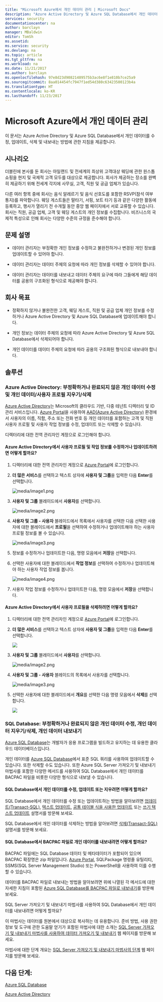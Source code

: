 ```yaml
---
title: "Microsoft Azure에서 개인 데이터 관리 | Microsoft Docs"
description: "Azure Active Directory 및 Azure SQL Database에서 개인 데이터를 수정, 업데이트, 삭제 및 내보내는 방법에 관한 지침"
services: security
documentationcenter: na
author: barclayn
manager: MBaldwin
editor: TomSh
ms.assetid: 
ms.service: security
ms.devlang: na
ms.topic: article
ms.tgt_pltfrm: na
ms.workload: na
ms.date: 11/21/2017
ms.author: barclayn
ms.openlocfilehash: 97e8d23d90821489575b3ac6e8f1e810b7ce25a9
ms.sourcegitcommit: 8aa014454fc7947f1ed54d380c63423500123b4a
ms.translationtype: HT
ms.contentlocale: ko-KR
ms.lasthandoff: 11/23/2017
---
```

# <a name="manage-personal-data-in-microsoft-azure"></a>Microsoft Azure에서 개인 데이터 관리

이 문서는 Azure Active Directory 및 Azure SQL Database에서 개인 데이터를 수정, 업데이트, 삭제 및 내보내는 방법에 관한 지침을 제공합니다.

## <a name="scenario"></a>시나리오

더블린에 본사를 둔 회사는 아일랜드 및 전세계의 최상위 고객대상 웨딩에 관한 원스톱 쇼핑을 현지 및 국제적 고객 모두를 대상으로 제공합니다. 회사가 제공하는 장소를 완벽히 제공하기 위해 전세계 각지에 사무실, 고객, 직원 및 공급 업체가 있습니다.

다른 여러 항목 중에 회사는 음식 알레르기 및 음식 선호도를 포함한 RSVP(참석 여부 통지)를 파악합니다. 웨딩 게스트들은 말타기, 서핑, 보트 타기 등과 같은 다양한 활동에 등록하고, 행사가 열리기 전 수개월 동안 중앙 웹 페이지에서 서로 교류할 수 있습니다. 회사는 직원, 공급 업체, 고객 및 웨딩 게스트의 개인 정보를 수집합니다. 비즈니스의 국제적 특성으로 인해 회사는 다양한 수준의 규정을 준수해야 합니다.

## <a name="problem-statement"></a>문제 설명

- 데이터 관리자는 부정확한 개인 정보를 수정하고 불완전하거나 변경된 개인 정보를 업데이트할 수 있어야 합니다.

- 데이터 관리자는 데이터 주체의 요청에 따라 개인 정보를 삭제할 수 있어야 합니다.

- 데이터 관리자는 데이터를 내보내고 데이터 주체의 요구에 따라 그들에게 해당 데이터를 공용의 구조화된 형식으로 제공해야 합니다.

## <a name="company-goals"></a>회사 목표

- 정확하지 않거나 불완전한 고객, 웨딩 게스트, 직원 및 공급 업체 개인 정보를 수정하거나 Azure Active Directory 및 Azure SQL Database에 업데이트해야 합니다.

- 개인 정보는 데이터 주체의 요청에 따라 Azure Active Directory 및 Azure SQL Database에서 삭제되어야 합니다.

- 개인 데이터를 데이터 주체의 요청에 따라 공용의 구조화된 형식으로 내보내야 합니다.

## <a name="solutions"></a>솔루션

### <a name="azure-active-directory-rectifycorrect-inaccurate-or-incomplete-personal-data-and-erasedelete-personal-datauser-profiles"></a>Azure Active Directory: 부정확하거나 완료되지 않은 개인 데이터 수정 및 개인 데이터/사용자 프로필 지우기/삭제

[Azure Active Directory](https://azure.microsoft.com/services/active-directory/)는 Microsoft의 클라우드 기반, 다중 테넌트 디렉터리 및 ID 관리 서비스입니다.
[Azure Portal](https://portal.azure.com/)을 사용하여 [AAD(Azure Active Directory)](https://azure.microsoft.com/services/active-directory/) 환경에서 사용자의 이름, 직함, 주소 또는 전화 번호 등 개인 데이터를 포함하는 고객 및 직원 사용자 프로필 및 사용자 작업 정보를 수정, 업데이트 또는 삭제할 수 있습니다.

디렉터리에 대한 전역 관리자인 계정으로 로그인해야 합니다.

#### <a name="how-do-i-correct-or-update-user-profile-and-work-information-in-azure-active-directory"></a>Azure Active Directory에서 사용자 프로필 및 작업 정보를 수정하거나 업데이트하려면 어떻게 할까요?

1. 디렉터리에 대한 전역 관리자인 계정으로 [Azure Portal](https://portal.azure.com)에 로그인합니다.

2. **더 많은 서비스**를 선택하고 텍스트 상자에 **사용자 및 그룹**을 입력한 다음 **Enter**를 선택합니다.

    ![media/image1.png](media/manage-personal-data-azure/image001.png)

3. **사용자 및 그룹** 블레이드에서 **사용자**를 선택합니다.

    ![media/image2.png](media/manage-personal-data-azure/image003.png)

4. **사용자 및 그룹 - 사용자** 블레이드에서 목록에서 사용자를 선택한 다음 선택한 사용자에 대한 블레이드에서 **프로필**을 선택하여 수정하거나 업데이트해야 하는 사용자 프로필 정보를 볼 수 있습니다.

    ![media/image3.png](media/manage-personal-data-azure/image005.png)

5. 정보를 수정하거나 업데이트한 다음, 명령 모음에서 **저장**을 선택합니다.

6.  선택한 사용자에 대한 블레이드에서 **작업 정보**를 선택하여 수정하거나 업데이트해야 하는 사용자 작업 정보를 봅니다.

    ![media/image4.png](media/manage-personal-data-azure/image007.png)

7. 사용자 작업 정보를 수정하거나 업데이트한 다음, 명령 모음에서 **저장**을 선택합니다.

#### <a name="how-do-i-delete-a-user-profile-in-azure-active-directory"></a>Azure Active Directory에서 사용자 프로필을 삭제하려면 어떻게 할까요?

1. 디렉터리에 대한 전역 관리자인 계정으로 [Azure Portal](https://portal.azure.com)에 로그인합니다.

2. **더 많은 서비스**를 선택하고 텍스트 상자에 **사용자 및 그룹**을 입력한 다음 **Enter**를 선택합니다.

    ![](media/manage-personal-data-azure/image001.png)

3. **사용자 및 그룹** 블레이드에서 **사용자**를 선택합니다.

    ![media/image2.png](media/manage-personal-data-azure/image003.png)

4. **사용자 및 그룹 - 사용자** 블레이드의 목록에서 사용자를 선택합니다.

    ![media/image3.png](media/manage-personal-data-azure/image007.png)

5. 선택한 사용자에 대한 블레이드에서 **개요**를 선택한 다음 명령 모음에서 **삭제**를 선택합니다.

    ![](media/manage-personal-data-azure/image013.png)

### <a name="sql-database-rectifycorrect-inaccurate-or-incomplete-personal-data-erasedelete-personal-data-export-personal-data"></a>SQL Database: 부정확하거나 완료되지 않은 개인 데이터 수정, 개인 데이터 지우기/삭제, 개인 데이터 내보내기 

[Azure SQL Database](https://azure.microsoft.com/services/sql-database/?v=16.50)는 개발자가 응용 프로그램을 빌드하고 유지하는 데 유용한 클라우드 데이터베이스입니다.

개인 데이터를 [Azure SQL Database](https://azure.microsoft.com/services/sql-database/?v=16.50)에서 표준 SQL 쿼리를 사용하여 업데이트할 수 있습니다. 또한 삭제할 수도 있습니다. 또한 Azure SQL Server 가져오기 및 내보내기 마법사를 포함한 다양한 메서드를 사용하여 SQL Database에서 개인 데이터를 BACPAC 파일을 비롯한 다양한 형식으로 내보낼 수 있습니다.

#### <a name="how-do-i-correct-update-or-erase-personal-data-in-sql-database"></a>SQL Database에서 개인 데이터를 수정, 업데이트 또는 지우려면 어떻게 할까요?

SQL Database에서 개인 데이터를 수정 또는 업데이트하는 방법을 알아보려면 [업데이트(Transact-SQL)](https://docs.microsoft.com/sql/t-sql/queries/update-transact-sql), [텍스트 업데이트](https://docs.microsoft.com/sql/t-sql/queries/updatetext-transact-sql), [공통 테이블 식을 사용한 업데이트](https://docs.microsoft.com/sql/t-sql/queries/with-common-table-expression-transact-sql) 또는 [쓰기 텍스트 업데이트](https://docs.microsoft.com/sql/t-sql/queries/writetext-transact-sql) 설명서를 방문해 보세요.

SQL Database에서 개인 데이터를 삭제하는 방법을 알아보려면 [삭제(Transact-SQL)](https://docs.microsoft.com/sql/t-sql/statements/delete-transact-sql) 설명서를 방문해 보세요.

#### <a name="how-do-i-export-personal-data-to-a-bacpac-file-in-sql-database"></a>SQL Database에서 BACPAC 파일로 개인 데이터를 내보내려면 어떻게 할까요?

BACPAC 파일에는 SQL Database 데이터 및 메타데이터가 포함되어 있으며 BACPAC 확장명은 zip 파일입니다. [Azure Portal](https://portal.azure.com/), SQLPackage 명령줄 유틸리티, SSMS(SQL Server Management Studio) 또는 PowerShell을 사용하여 이를 수행할 수 있습니다.

데이터를 BACPAC 파일로 내보내는 방법을 알아보려면 위에 나열된 각 메서드에 대한 자세한 지침이 포함된 [Azure SQL Database를 BACPAC 파일로 내보내기](https://docs.microsoft.com/azure/sql-database/sql-database-export)를 방문해 보세요.

SQL Server 가져오기 및 내보내기 마법사를 사용하여 SQL Database에서 개인 데이터를 내보내려면 어떻게 할까요?

이 마법사는 데이터를 원본에서 대상으로 복사하는 데 유용합니다. 준비 방법, 사용 권한 정보 및 도구에 관한 도움말 얻기가 포함된 마법사에 대한 소개는 [SQL Server 가져오기 및 내보내기 마법사를 사용하여 데이터 가져오기 및 내보내기](https://docs.microsoft.com/sql/integration-services/import-export-data/import-and-export-data-with-the-sql-server-import-and-export-wizard) 웹 페이지를 방문해 보세요.

마법사에 대한 단계 개요는 [SQL Server 가져오기 및 내보내기 마법사의 단계](https://docs.microsoft.com/sql/integration-services/import-export-data/steps-in-the-sql-server-import-and-export-wizard) 웹 페이지를 방문해 보세요.

## <a name="next-steps"></a>다음 단계:

[Azure SQL Database](https://azure.microsoft.com/services/sql-database/?v=16.50) 

[Azure Active Directory](https://azure.microsoft.com/services/active-directory/)

